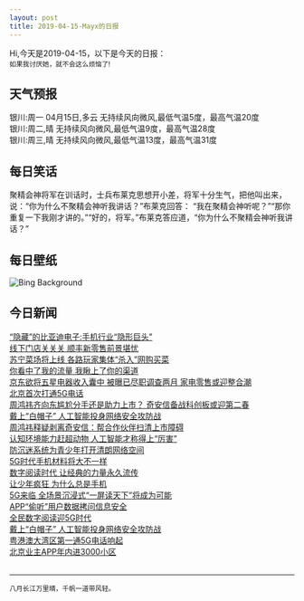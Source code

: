 ```yaml
---
layout: post
title: 2019-04-15-Mayx的日报
---
```


Hi,今天是2019-04-15，以下是今天的日报：<br><small>
如果我讨厌她，就不会这么烦恼了!</small><!--more-->
## 天气预报
银川:周一 04月15日,多云 无持续风向微风,最低气温5度，最高气温20度<br>银川:周二,晴 无持续风向微风,最低气温9度，最高气温28度<br>银川:周三,晴 无持续风向微风,最低气温13度，最高气温31度
## 每日笑话
聚精会神将军在训话时，士兵布莱克思想开小差，将军十分生气，把他叫出来，说：“你为什么不聚精会神听我讲话？”布莱克回答： “我在聚精会神听呢？”“那你重复一下我刚才讲的。”“好的，将军。”布莱克答应道，“你为什么不聚精会神听我讲话？”
## 每日壁纸
![Bing Background](https://cn.bing.com/th?id=OHR.GOTPath_EN-US5723870973_1920x1080.jpg&rf=LaDigue_1920x1080.jpg&pid=hp "Path to San Juan de Gaztelugatxe, Basque Country, Spain, for the 'Game of Thrones' premiere (© Anton Petrus/Moment/Getty Images)")
## 今日新闻

[“隐藏”的比亚迪电子:手机行业“隐形巨头”](http://it.people.com.cn/n1/2019/0415/c1009-31029720.html)   
[线下门店关关关 顺丰新零售前景堪忧](http://it.people.com.cn/n1/2019/0415/c1009-31029698.html)   
[苏宁菜场将上线 各路玩家集体“杀入”网购买菜](http://it.people.com.cn/n1/2019/0415/c1009-31029634.html)   
[你看中了我的流量 我瞅上了你的渠道](http://it.people.com.cn/n1/2019/0415/c1009-31029626.html)   
[京东欲将五星电器收入囊中 被曝已尽职调查两月 家电零售或迎整合潮](http://it.people.com.cn/n1/2019/0415/c1009-31029623.html)   
[北京首次打通5G电话](http://it.people.com.cn/n1/2019/0415/c1009-31029610.html)   
[周鸿祎齐向东尴尬分手还是助力上市？ 奇安信备战科创板或迎第二春](http://it.people.com.cn/n1/2019/0415/c1009-31029613.html)   
[戴上“白帽子” 人工智能投身网络安全攻防战](http://it.people.com.cn/n1/2019/0415/c1009-31029609.html)   
[周鸿祎释疑剥离奇安信：帮合作伙伴扫清上市障碍](http://it.people.com.cn/n1/2019/0415/c1009-31029604.html)   
[认知环境能力赶超动物 人工智能才称得上“厉害”](http://it.people.com.cn/n1/2019/0415/c1009-31029603.html)   
[防沉迷系统为青少年打开清朗网络空间](http://it.people.com.cn/n1/2019/0415/c1009-31029579.html)   
[5G时代手机材料将大不一样](http://it.people.com.cn/n1/2019/0415/c1009-31029567.html)   
[数字阅读时代 让经典的力量永久流传](http://it.people.com.cn/n1/2019/0415/c1009-31029544.html)   
[让少年疯狂 为什么总是手机](http://it.people.com.cn/n1/2019/0415/c1009-31029535.html)   
[5G来临 全场景沉浸式“一屏读天下”将成为可能](http://it.people.com.cn/n1/2019/0415/c1009-31029505.html)   
[APP“偷听”用户数据拷问信息安全](http://it.people.com.cn/n1/2019/0415/c1009-31029498.html)   
[全民数字阅读迎5G时代](http://it.people.com.cn/n1/2019/0415/c1009-31029492.html)   
[戴上“白帽子” 人工智能投身网络安全攻防战](http://it.people.com.cn/n1/2019/0415/c1009-31029488.html)   
[粤港澳大湾区第一通5G电话响起](http://it.people.com.cn/n1/2019/0415/c1009-31029486.html)   
[北京业主APP年内进3000小区](http://it.people.com.cn/n1/2019/0415/c1009-31029469.html)   
<br />

***

<small>八月长江万里晴，千帆一道带风轻。</small>
